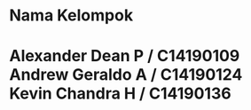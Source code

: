 Nama Kelompok
==============================================================================
Alexander Dean P / C14190109
Andrew Geraldo A / C14190124
Kevin Chandra H   / C14190136
==============================================================================
